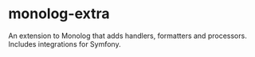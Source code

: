 # monolog-extra
An extension to Monolog that adds handlers, formatters and processors. Includes integrations for Symfony.
